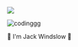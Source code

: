 ![](https://komarev.com/ghpvc/?username=suppressant)

![codinggg](https://user-images.githubusercontent.com/110358783/190035124-9d2b0d54-6010-442f-868e-2845b4c636a2.gif)



👋 I'm Jack Windslow 🙂
